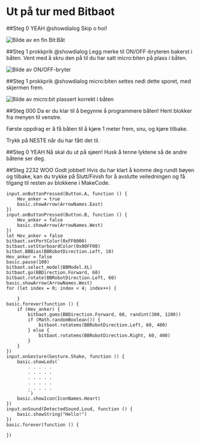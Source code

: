 # Ut på tur med Bitbaot

##Steg 0 YEAH @showdialog
Skip o hoi!  

![Bilde av en fin Bit:Båt](https://d14xnrffmhx4ml.cloudfront.net/1678200552/bitbaat.JPG )



##Steg 1 prokkprik @showdialog
Legg merke til ON/OFF-bryteren bakerst i båten. Vent med å skru den på til du har satt micro:biten på plass i båten. 

![Bilde av ON/OFF-bryter](https://d14xnrffmhx4ml.cloudfront.net/1678200550/bitbaat-av-paa.JPG)

##Steg 1 prokkprik @showdialog
micro:biten settes nedi dette sporet, med skjermen frem. 

![Bilde av micro:bit plassert korrekt i båten](https://d14xnrffmhx4ml.cloudfront.net/1678200553/bitbaat-slot.JPG)


##Steg 000 
Da er du klar til å begynne å programmere båten! Hent blokker fra menyen til venstre.

Første oppdrag er å få båten til å kjøre 1 meter frem, snu, og kjøre tilbake.

Trykk på NESTE når du har fått det til.

##Steg 0 YEAH
Nå skal du ut på sjøen! Husk å tenne lyktene så de andre båtene ser deg.


##Steg 2232 WOO
Godt jobbet! Hvis du har klart å komme deg rundt bøyen og tilbake, kan du trykke på Slutt/Finish for å avslutte veiledningen og få tilgang til resten av blokkene i MakeCode.



```ghost
input.onButtonPressed(Button.A, function () {
    Hev_anker = true
    basic.showArrow(ArrowNames.East)
})
input.onButtonPressed(Button.B, function () {
    Hev_anker = false
    basic.showArrow(ArrowNames.West)
})
let Hev_anker = false
bitbaot.setPortColor(0xFF0000)
bitbaot.setStarboardColor(0x00FF00)
bitbot.BBBias(BBRobotDirection.Left, 10)
Hev_anker = false
basic.pause(100)
bitbaot.select_model(BBModel.XL)
bitbaot.go(BBDirection.Forward, 60)
bitbaot.rotate(BBRobotDirection.Left, 60)
basic.showArrow(ArrowNames.West)
for (let index = 0; index < 4; index++) {
    	
    }
basic.forever(function () {
    if (Hev_anker) {
        bitbaot.goms(BBDirection.Forward, 60, randint(300, 1200))
        if (Math.randomBoolean()) {
            bitbaot.rotatems(BBRobotDirection.Left, 60, 400)
        } else {
            bitbaot.rotatems(BBRobotDirection.Right, 60, 400)
        }
    }
})
input.onGesture(Gesture.Shake, function () {
    basic.showLeds(`
        . . . . .
        . . . . .
        . . . . .
        . . . . .
        . . . . .
        `)
    basic.showIcon(IconNames.Heart)
})
input.onSound(DetectedSound.Loud, function () {
    basic.showString("Hello!")
})
basic.forever(function () {
	
})
```